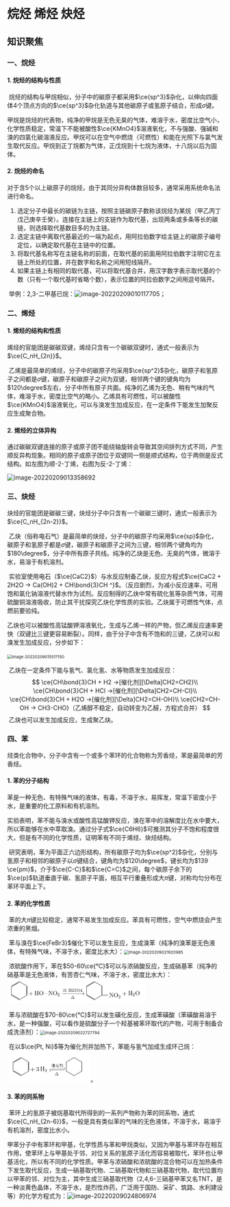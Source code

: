# 烷烃 烯烃 炔烃

## 知识聚焦

### 一、烷烃

#### 1. 烷烃的结构与性质

​	烷烃的结构与甲烷相似，分子中的碳原子都采用$\ce{sp^3}$杂化，以伸向四面体4个顶点方向的$\ce{sp^3}$杂化轨道与其他碳原子或氢原子结合，形成$\sigma$键。

​	甲烷是烷烃的代表物，纯净的甲烷是无色无臭的气体，难溶于水，密度比空气小，化学性质稳定，常温下不能被酸性$\ce{KMnO4}$溶液氧化，不与强酸、强碱和溴的四氯化碳溶液反应。甲烷可以在空气中燃烧（可燃性）和能在光照下与氯气发生取代反应。甲烷到正丁烷都为气体，正戊烷到十七烷为液体，十八烷以后为固体。

#### 2. 烷烃的命名

​	对于含5个以上碳原子的烷烃，由于其同分异构体数目较多，通常采用系统命名法进行命名。

1. 选定分子中最长的碳链为主链，按照主链碳原子数称该烷烃为某烷（甲乙丙丁戊己庚辛壬癸）。连接在主链上的支链作为取代基，出现两条或多条等长的碳链，则选择取代基数目多的为主链。
2. 选定主链中离取代基最近的一端为起点，用阿拉伯数字给主链上的碳原子编号定位，以确定取代基在主链中的位置。
3. 将取代基名称写在主链名称的前面，在取代基的前面用阿拉伯数字注明它在主链上所处的位置，并在数字和名称之间用短线隔开。
4. 如果主链上有相同的取代基，可以将取代基合并，用汉字数字表示取代基的个数（只有一个取代基时省略个数），表示位置的阿拉伯数字之间用逗号隔开。

​	举例：2,3-二甲基已烷：![image-20220209010117705](https://raw.githubusercontent.com/PassionPenguin/picgo-database/main/image-20220209010117705.png)；

### 二、烯烃

#### 1. 烯烃的结构和性质

​	烯烃的官能团是碳碳双键，烯烃只含有一个碳碳双键时，通式一般表示为$\ce{C_nH_{2n}}$。

​	乙烯是最简单的烯烃，分子中的碳原子均采用$\ce{sp^2}$杂化，碳原子和氢原子之间都是$\sigma$键，碳原子和碳原子之间为双键，相邻两个键的键角均为$120\degree$左右，分子中所有原子共面。纯净的乙烯为无色、稍有气味的气体，难溶于水，密度比空气的略小。乙烯具有可燃性，可以被酸性$\ce{KMnO4}$溶液氧化，可以与溴发生加成反应，在一定条件下能发生加聚反应生成聚合物。

#### 2. 烯烃的立体异构

​	通过碳碳双键连接的原子或原子团不能绕轴旋转会导致其空间排列方式不同，产生顺反异构现象。相同的原子或原子团位于双键同一侧是顺式结构，位于两侧是反式结构。如左图为顺-2-丁烯，右图为反-2-丁烯：

![image-20220209013358692](https://raw.githubusercontent.com/PassionPenguin/picgo-database/main/image-20220209013358692.png)

### 三、炔烃

​	炔烃的官能团是碳碳三键，炔烃分子中只含有一个碳碳三键时，通式一般表示为$\ce{C_nH_{2n-2}}$。

​	乙炔（俗称电石气）是最简单的炔烃，分子中的碳原子均采用$\ce{sp}$杂化，碳原子和氢原子都是$\sigma$键，碳原子和碳原子之间为三键，相邻两个键角均为$180\degree$，分子中所有原子共线。纯净的乙炔是无色、无臭的气体，微溶于水，易溶于有机溶剂。

​	实验室使用电石（$\ce{CaC2}$）与水反应制备乙炔，反应方程式$\ce{CaC2 + 2H2O -> Ca(OH)2 + CH\bond{3}CH ^}$。（反应剧烈，为减小反应速率，可用饱和氯化钠溶液代替水作为试剂。反应制得的乙炔中常有硫化氢等杂质气体，可用硫酸铜溶液吸收，防止其干扰探究乙炔化学性质的实验。乙炔属于可燃性气体，点燃前要验纯。

​	乙炔也可以被酸性高锰酸钾溶液氧化，生成与乙烯一样的产物，但乙烯反应速率更快（双键比三键更容易断裂）。同样，由于分子中含有不饱和的三键，乙炔可以和溴发生加成反应，分步如下：

<img src="https://raw.githubusercontent.com/PassionPenguin/picgo-database/main/image-20220209015517150.png" alt="image-20220209015517150" style="zoom: 67%;" />

​	乙炔在一定条件下能与氢气、氯化氢、水等物质发生加成反应：
$$
\ce{CH\bond{3}CH + H2 ->[催化剂][\Delta]CH2=CH2}\\
\ce{CH\bond{3}CH + HCl ->[催化剂][\Delta]CH2=CH-Cl}\\
\ce{CH\bond{3}CH + H2O ->[催化剂][\Delta]CH2=CH-OH}\\
\ce{CH2=CH-OH -> CH3-CHO}（乙烯醇不稳定，自动转变为乙醛，方程式合并）
$$
​	乙炔也可以发生加成反应，生成聚乙炔。

### 四、苯

​	烃类化合物中，分子中含有一个或多个苯环的化合物称为芳香烃，苯是最简单的芳香烃。

#### 1. 苯的分子结构

​	苯是一种无色、有特殊气味的液体，有毒，不溶于水，易挥发，常温下密度小于水，是重要的化工原料和有机溶剂。

​	实验表明，苯不能与溴水或酸性高锰酸钾反应，溴在苯中的溶解度比在水中要大，所以苯能够在水中萃取溴。通过分子式$\ce{C6H6}$可推测其分子不饱和程度很大，但是有不同的化学性质，证明苯有不同于烯烃、炔烃结构。

​	研究表明，苯为平面正六边形结构，所有碳原子均为$\ce{sp^2}$杂化，分别与氢原子和相邻的碳原子以$\sigma$键结合，键角均为$120\degree$，键长均为$139 \ce{pm}$，介于$\ce{C-C}$和$\ce{C=C}$之间，每个碳原子余下的$\ce{p}$轨道垂直于碳、氢原子平面，相互平行重叠形成大$\pi$键，对称均匀分布在苯环平面上下。

#### 2. 苯的化学性质

​	苯的大$\pi$键比较稳定，通常不易发生加成反应。苯具有可燃性，空气中燃烧会产生浓重的黑烟。

​	苯与溴在$\ce{FeBr3}$催化下可以发生反应，生成溴苯（纯净的溴苯是无色液体，有特殊气味，不溶于水，密度比水大）：<img src="https://raw.githubusercontent.com/PassionPenguin/picgo-database/main/image-20220209021920985.png" alt="image-20220209021920985" style="zoom:67%;" />

​	浓硫酸作用下，苯在$50-60\ce{°C}$可以与浓硝酸反应，生成硝基苯（纯净的硝基苯是无色液体，有苦杏仁气味，不溶于水，密度比水大）：<img src="P1%20%20%E7%83%83%E7%9A%84%E7%BB%93%E6%9E%84%E4%B8%8E%E6%80%A7%E8%B4%A8.assets/image-20220209022510515.png" alt="image-20220209022510515" style="zoom:67%;" />

​	苯与浓硫酸在$70-80\ce{°C}$可以发生磺化反应，生成苯磺酸（苯磺酸易溶于水，是一种强酸，可以看作是硫酸分子一个羟基被苯环取代的产物，可用于制备合成洗涤剂）：<img src="https://raw.githubusercontent.com/PassionPenguin/picgo-database/main/image-20220209022727794.png" alt="image-20220209022727794" style="zoom:67%;" />

​	在以$\ce{Pt, Ni}$等为催化剂并加热下，苯能与氢气加成生成环己烷：<img src="P1%20%20%E7%83%83%E7%9A%84%E7%BB%93%E6%9E%84%E4%B8%8E%E6%80%A7%E8%B4%A8.assets/image-20220209022930208.png" alt="image-20220209022930208" style="zoom:67%;" />。

#### 3. 苯的同系物

​	苯环上的氢原子被烷基取代所得到的一系列产物称为苯的同系物，通式$\ce{C_nH_{2n-6}}$，一般是具有类似苯的气味的无色液体，不溶于水，易溶于有机溶剂，密度比水小。

​	甲苯分子中有苯环和甲基，化学性质与苯和甲烷类似，又因为甲基与苯环存在相互作用，使苯环上与甲基处于邻、对位关系的氢原子活化而容易被取代，苯环也让甲基活化，所以有不同的化学性质。甲苯与浓硝酸和浓硫酸的混合物可以在加热条件下发生取代反应，生成一硝基取代物、二硝基取代物和三硝基取代物，取代位置均以甲苯的邻、对位为主，其中生成三硝基取代物（2,4,6-三硝基甲苯又名TNT，是一种淡黄色晶体，不溶于水，是烈性炸药，广泛用于国防、采矿、筑路、水利建设等）的化学方程式为：![image-20220209024806974](https://raw.githubusercontent.com/PassionPenguin/picgo-database/main/image-20220209024806974.png)
